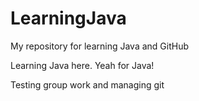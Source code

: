 # LearningJava
My repository for learning Java and GitHub

Learning Java here. Yeah for Java!

Testing group work and managing git
